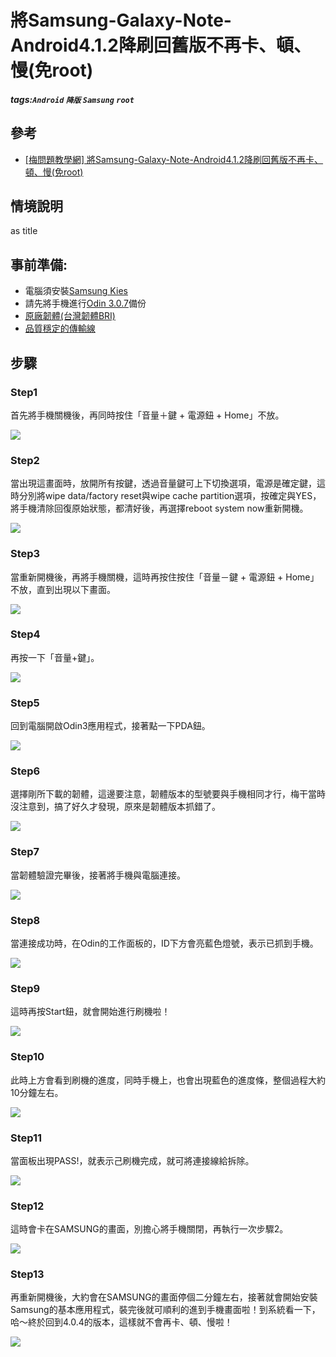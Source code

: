 # 將Samsung-Galaxy-Note-Android4.1.2降刷回舊版不再卡、頓、慢(免root)
##### tags:`Android` `降版` `Samsung` `root`
## 參考
 - [[梅問題教學網] 將Samsung-Galaxy-Note-Android4.1.2降刷回舊版不再卡、頓、慢(免root)](https://www.minwt.com/mobile/android/7364.html)

## 情境說明
as title

## 事前準備: 
 - 電腦須安裝[Samsung Kies](http://www.samsung.com/tw/support/usefulsoftware/KIES/JSP)
 - 請先將手機進行[Odin 3.0.7](http://forum.xda-developers.com/showthread.php?t=1722686)備份
 - [原廠韌體(台灣韌體BRI)](http://www.sammobile.com/firmwares/1/?model=GT-N7000&pcode=BRI#firmware)
 - [品質穩定的傳輸線](http://shopping.pchome.com.tw/?mod=item&func=exhibit&IT_NO=DGAS2W-A47201303)

## 步驟
### Step1
首先將手機關機後，再同時按住「音量＋鍵 + 電源鈕 + Home」不放。

![](https://raw.githubusercontent.com/neslxzhen/Note/master/img/將Samsung-Galaxy-Note-Android4.1.2降刷回舊版不再卡、頓、慢(免root)/1.jpg)


### Step2
當出現這畫面時，放開所有按鍵，透過音量鍵可上下切換選項，電源是確定鍵，這時分別將wipe data/factory reset與wipe cache partition選項，按確定與YES，將手機清除回復原始狀態，都清好後，再選擇reboot system now重新開機。

![](https://raw.githubusercontent.com/neslxzhen/Note/master/img/將Samsung-Galaxy-Note-Android4.1.2降刷回舊版不再卡、頓、慢(免root)/2.jpg)


### Step3
當重新開機後，再將手機關機，這時再按住按住「音量－鍵 + 電源鈕 + Home」不放，直到出現以下畫面。

![](https://raw.githubusercontent.com/neslxzhen/Note/master/img/將Samsung-Galaxy-Note-Android4.1.2降刷回舊版不再卡、頓、慢(免root)/3.jpg)


### Step4

再按一下「音量+鍵」。

![](https://raw.githubusercontent.com/neslxzhen/Note/master/img/將Samsung-Galaxy-Note-Android4.1.2降刷回舊版不再卡、頓、慢(免root)/4.jpg)

### Step5
回到電腦開啟Odin3應用程式，接著點一下PDA鈕。

![](https://raw.githubusercontent.com/neslxzhen/Note/master/img/將Samsung-Galaxy-Note-Android4.1.2降刷回舊版不再卡、頓、慢(免root)/5.jpg)


### Step6
選擇剛所下載的韌體，這邊要注意，韌體版本的型號要與手機相同才行，梅干當時沒注意到，搞了好久才發現，原來是韌體版本抓錯了。

![](https://raw.githubusercontent.com/neslxzhen/Note/master/img/將Samsung-Galaxy-Note-Android4.1.2降刷回舊版不再卡、頓、慢(免root)/6.jpg)


### Step7
當韌體驗證完畢後，接著將手機與電腦連接。

![](https://raw.githubusercontent.com/neslxzhen/Note/master/img/將Samsung-Galaxy-Note-Android4.1.2降刷回舊版不再卡、頓、慢(免root)/7.jpg)


### Step8
當連接成功時，在Odin的工作面板的，ID下方會亮藍色燈號，表示已抓到手機。

![](https://raw.githubusercontent.com/neslxzhen/Note/master/img/將Samsung-Galaxy-Note-Android4.1.2降刷回舊版不再卡、頓、慢(免root)/8.jpg)


### Step9
這時再按Start鈕，就會開始進行刷機啦！

![](https://raw.githubusercontent.com/neslxzhen/Note/master/img/將Samsung-Galaxy-Note-Android4.1.2降刷回舊版不再卡、頓、慢(免root)/9.jpg)


### Step10

此時上方會看到刷機的進度，同時手機上，也會出現藍色的進度條，整個過程大約10分鐘左右。

![](https://raw.githubusercontent.com/neslxzhen/Note/master/img/將Samsung-Galaxy-Note-Android4.1.2降刷回舊版不再卡、頓、慢(免root)/10.jpg)

### Step11

當面板出現PASS!，就表示己刷機完成，就可將連接線給拆除。

![](https://raw.githubusercontent.com/neslxzhen/Note/master/img/將Samsung-Galaxy-Note-Android4.1.2降刷回舊版不再卡、頓、慢(免root)/11.jpg)

### Step12
這時會卡在SAMSUNG的畫面，別擔心將手機關閉，再執行一次步驟2。

![](https://raw.githubusercontent.com/neslxzhen/Note/master/img/將Samsung-Galaxy-Note-Android4.1.2降刷回舊版不再卡、頓、慢(免root)/12.jpg)


### Step13

再重新開機後，大約會在SAMSUNG的畫面停個二分鐘左右，接著就會開始安裝Samsung的基本應用程式，裝完後就可順利的進到手機畫面啦！到系統看一下，哈～終於回到4.0.4的版本，這樣就不會再卡、頓、慢啦！

![](https://raw.githubusercontent.com/neslxzhen/Note/master/img/將Samsung-Galaxy-Note-Android4.1.2降刷回舊版不再卡、頓、慢(免root)/13.jpg)